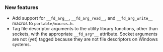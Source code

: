 ### New features

- Add support for `__fd_arg__`, `__fd_arg_read__`, and `__fd_arg_write__` macros to `portable/macros.h`.
- Tag file descriptor arguments to the utility library functions, other than sockets, with the appropriate `__fd_arg*__` attribute. Socket arguments are not (yet) tagged because they are not file descriptors on Windows systems.
